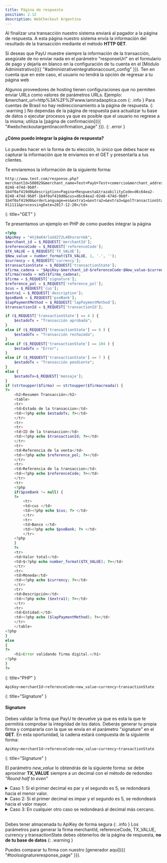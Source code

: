 ```yaml
---
title: Página de respuesta
position: 2.12
description: WebCheckout Argentina
---
```


Al finalizar una transacción nuestro sistema enviará al pagador a la página de respuesta. A esta página nuestro sistema envía la información del resultado de la transacción mediante el método **HTTP GET**.

Si deseas que PayU muestre siempre la información de la transacción, asegúrate de no enviar nada en el parámetro "responseUrl" en el formulario de pago y dejarla en blanco en la configuración de tu cuenta en el [Módulo Administrativo]({{ "#administrativeintegrationaccount_config" }}). Ten en cuenta que en este caso, el usuario no tendrá la opción de regresar a tu página web

Algunos proveedores de hosting tienen configuraciones que no permiten enviar URLs como valores de parámetros URLs. Ejemplo: &merchant_url=http%3A%2F%2Fwww.lamiradaoptica.com
{: .info }
Para cuentas de Brasil no hay redireccionamiento a la página de respuesta.
{: .warning }
No dependas de la página de respuesta para actualizar tu base de datos o ejecutar procesos ya que es posible que el usuario no regrese a la misma; utiliza la [página de confirmación]({{ "#webcheckoutargentinaconfirmation_page" }}).
{: .error }

#### ¿Cómo puedo integrar la página de respuesta?

Lo puedes hacer en la forma de tu elección, lo único que debes hacer es capturar la información que te enviamos en el GET y presentarla a tus clientes.

Te enviaremos la información de la siguiente forma:

~~~ GET
http://www.test.com/response.php?merchantId=508029&merchant_name=Test+PayU+Test+comercio&merchant_address=Av+123+Calle+12&telephone=7512354&merchant_url=http%3A%2F%2Fpruebaslapv.xtrweb.com&transactionState=4&lapTransactionState=APPROVED&message=APPROVED&referenceCode=20%2F12%2F2017+14%3A50%3A52&reference_pol=843452712&transactionId=d6c64ea2-0248-474d-9b0f-1b4f0af419d0&description=Pagina+Respuesta&trazabilityCode=d6c64ea2-0248-474d-9b0f-1b4f0af419d0&cus=d6c64ea2-0248-474d-9b0f-1b4f0af419d0&orderLanguage=es&extra1=&extra2=&extra3=&polTransactionState=4&signature=f51dd97bfd35dc707ff90fa450d87aa8&polResponseCode=1&lapResponseCode=APPROVED&risk=.00&polPaymentMethod=263&lapPaymentMethod=MASTERCARD&polPaymentMethodType=2&lapPaymentMethodType=CREDIT_CARD&installmentsNumber=1&TX_VALUE=300.00&TX_TAX=.00&currency=ARS&lng=es&pseCycle=&buyerEmail=nombre.cliente%40test.com&pseBank=&pseReference1=&pseReference2=&pseReference3=&authorizationCode=NPS-011111&processingDate=2017-12-20</td>
~~~
{: title="GET" }

Te presentamos un ejemplo en PHP de como puedes integrar la página

~~~ php
<?php
$ApiKey = "4Vj8eK4rloUd272L48hsrarnUA";
$merchant_id = $_REQUEST['merchantId'];
$referenceCode = $_REQUEST['referenceCode'];
$TX_VALUE = $_REQUEST['TX_VALUE'];
$New_value = number_format($TX_VALUE, 1, '.', '');
$currency = $_REQUEST['currency'];
$transactionState = $_REQUEST['transactionState'];
$firma_cadena = "$ApiKey~$merchant_id~$referenceCode~$New_value~$currency~$transactionState";
$firmacreada = md5($firma_cadena);
$firma = $_REQUEST['signature'];
$reference_pol = $_REQUEST['reference_pol'];
$cus = $_REQUEST['cus'];
$extra1 = $_REQUEST['description'];
$pseBank = $_REQUEST['pseBank'];
$lapPaymentMethod = $_REQUEST['lapPaymentMethod'];
$transactionId = $_REQUEST['transactionId'];

if ($_REQUEST['transactionState'] == 4 ) {
	$estadoTx = "Transacción aprobada";
}
else if ($_REQUEST['transactionState'] == 6 ) {
	$estadoTx = "Transacción rechazada";
}
else if ($_REQUEST['transactionState'] == 104 ) {
	$estadoTx = "Error";
}
else if ($_REQUEST['transactionState'] == 7 ) {
	$estadoTx = "Transacción pendiente";
}
else {
	$estadoTx=$_REQUEST['mensaje'];
}
if (strtoupper($firma) == strtoupper($firmacreada)) {
?>
	<h2>Resumen Transacción</h2>
	<table>
	<tr>
	<td>Estado de la transaccion</td>
	<td><?php echo $estadoTx; ?></td>
	</tr>
	<tr>
	<tr>
	<td>ID de la transaccion</td>
	<td><?php echo $transactionId; ?></td>
	</tr>
	<tr>
	<td>Referencia de la venta</td>
	<td><?php echo $reference_pol; ?></td>
	</tr>
	<tr>
	<td>Referencia de la transaccion</td>
	<td><?php echo $referenceCode; ?></td>
	</tr>
	<tr>
	<?php
	if($pseBank != null) {
	?>
		<tr>
		<td>cus </td>
		<td><?php echo $cus; ?> </td>
		</tr>
		<tr>
		<td>Banco </td>
		<td><?php echo $pseBank; ?> </td>
		</tr>
	<?php
	}
	?>
	<tr>
	<td>Valor total</td>
	<td>$<?php echo number_format($TX_VALUE); ?></td>
	</tr>
	<tr>
	<td>Moneda</td>
	<td><?php echo $currency; ?></td>
	</tr>
	<tr>
	<td>Descripción</td>
	<td><?php echo ($extra1); ?></td>
	</tr>
	<tr>
	<td>Entidad:</td>
	<td><?php echo ($lapPaymentMethod); ?></td>
	</tr>
	</table>
<?php
}
else
{
?>
	<h1>Error validando firma digital.</h1>
<?php
}
?>
~~~
{: title="PHP" }
~~~
ApiKey~merchantId~referenceCode~new_value~currency~transactionState
~~~
{: title="Signature" }

#### Signature

Debes validar la firma que PayU te devuelve ya que es esta la que te permitirá comprobar la integridad de los datos. Deberás generar tu propia firma y compararla con la que se envía en el parámetro "signature" en el **GET**. En esta oportunidad, la cadena estará compuesta de la siguiente forma:

~~~ signature
ApiKey~merchantId~referenceCode~new_value~currency~transactionState
~~~
{: title="Signature" }

El parámetro *new_value* lo obtendrás de la siguiente forma: se debe aproximar **TX_VALUE** siempre a un decimal con el método de redondeo *"Round half to even"*

<details markdown="1">
  <summary>Caso 1: Si el primer decimal es par y el segundo es 5, se redondeará hacia el menor valor.</summary>
    Tu apiKey: 4Vj8eK4rloUd272L48hsrarnUA

    Parámetros que se obtienen en la página de respuesta:
    merchantId = 508029
    referenceCode = TestPayU04
    TX_VALUE = 150.25
    currency = USD
    transactionState = 6
    signature = 00286dc735bd9eaa8ae3a3a4cbb40688

    Se genera la firma de la siguiente forma: MD5(4Vj8eK4rloUd272L48hsrarnUA~508029~TestPayU~150~USD~6) = 00286dc735bd9eaa8ae3a3a4cbb40688
</details>

<details markdown="1">
  <summary>Caso 2: Si el primer decimal es impar y el segundo es 5, se redondeará hacia el valor mayor.</summary>
    Tu apiKey: 4Vj8eK4rloUd272L48hsrarnUA

    Parámetros que se obtienen en la página de respuesta:
    merchantId = 508029
    referenceCode = TestPayU04
    TX_VALUE = 150.35
    currency = USD
    transactionState = 6
    signature = 9df2bb60e2838170009040982967923f

    Se genera la firma de la siguiente forma: MD5(4Vj8eK4rloUd272L48hsrarnUA~508029~TestPayU04~150.4~USD~6) = 9df2bb60e2838170009040982967923f
</details>

<details markdown="1">
  <summary>Caso 3: En cualquier otro caso se redondeará al decimal más cercano.</summary>
    Tu apiKey: 4Vj8eK4rloUd272L48hsrarnUA

    Parámetros que se obtienen en la página de respuesta:
    merchantId = 508029
    referenceCode = TestPayU04
    TX_VALUE = 150.34
    currency = USD
    transactionState = 6
    signature = 779f163be9347a691bcdb25064644795

    Se genera la firma de la siguiente forma: MD5(4Vj8eK4rloUd272L48hsrarnUA~508029~TestPayU04~150.3~USD~6) = 779f163be9347a691bcdb25064644795
</details><br>

Debes tener almacenada tu ApiKey de forma segura
{: .info }
Los parámetros para generar la firma merchantId, referenceCode, TX_VALUE, currency y transactionState debes obtenerlos de la página de respuesta, **no de tu base de datos**
{: .warning }

Puedes comparar tu firma con nuestro [generador aquí]({{ "#toolssignatureresponse_page" }}).
